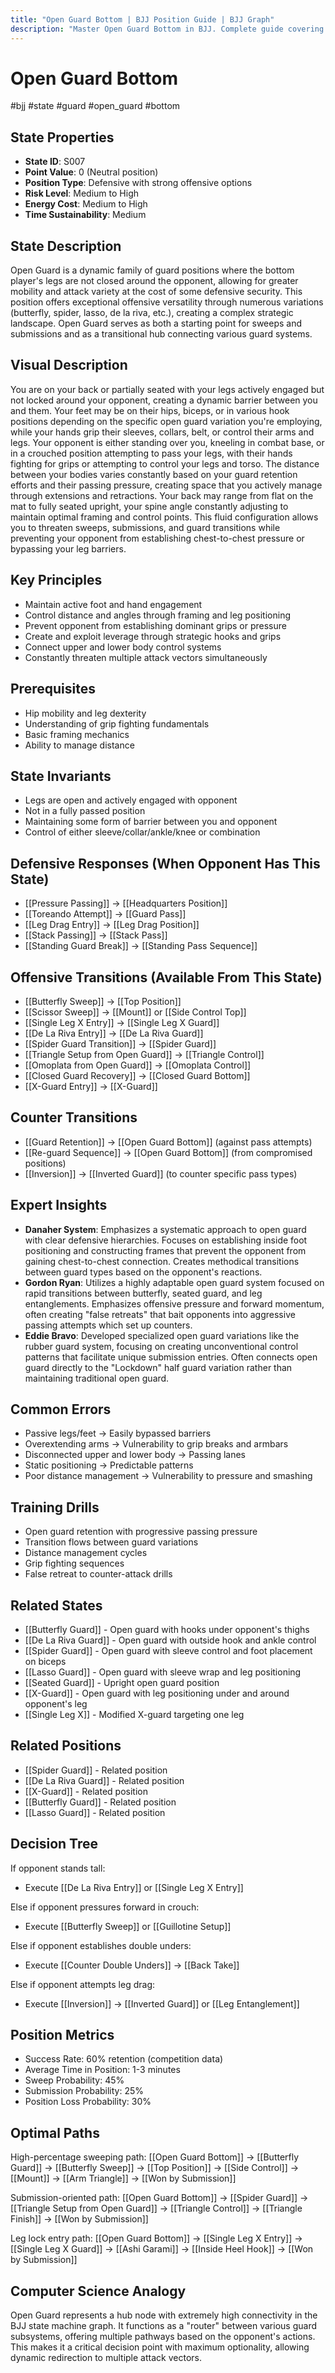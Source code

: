 ```yaml
---
title: "Open Guard Bottom | BJJ Position Guide | BJJ Graph"
description: "Master Open Guard Bottom in BJJ. Complete guide covering setup, control, escapes, and transitions. Success rate: 60%."
---
```




<!-- Schema Markup for SEO -->
<script type="application/ld+json">
{
  "@context": "https://schema.org",
  "@type": "HowTo",
  "name": "How to Use Open Guard Bottom in BJJ",
  "description": "Complete guide to executing techniques and transitions from Open Guard Bottom.",
  "step": [
    {
      "@type": "HowToStep",
      "name": "Execute Butterfly Sweep",
      "text": "From this position, execute Butterfly Sweep to transition to Top Position.",
      "position": 1
    },
    {
      "@type": "HowToStep",
      "name": "Execute Scissor Sweep",
      "text": "From this position, execute Scissor Sweep to transition to Mount.",
      "position": 2
    },
    {
      "@type": "HowToStep",
      "name": "Execute Single Leg X Entry",
      "text": "From this position, execute Single Leg X Entry to transition to Single Leg X Guard.",
      "position": 3
    },
    {
      "@type": "HowToStep",
      "name": "Execute De La Riva Entry",
      "text": "From this position, execute De La Riva Entry to transition to De La Riva Guard.",
      "position": 4
    },
    {
      "@type": "HowToStep",
      "name": "Execute Spider Guard Transition",
      "text": "From this position, execute Spider Guard Transition to transition to Spider Guard.",
      "position": 5
    },
    {
      "@type": "HowToStep",
      "name": "Execute Triangle Setup from Open Guard",
      "text": "From this position, execute Triangle Setup from Open Guard to transition to Triangle Control.",
      "position": 6
    }
  ],
  "tool": [
    "BJJ Gi or No-Gi attire",
    "Training partner",
    "Mat space"
  ],
  "totalTime": "PT5M"
}
</script>
<script type="application/ld+json">
{
  "@context": "https://schema.org",
  "@type": "BreadcrumbList",
  "itemListElement": [
    {
      "@type": "ListItem",
      "position": 1,
      "name": "Home",
      "item": "https://bjjgraph.com/"
    },
    {
      "@type": "ListItem",
      "position": 2,
      "name": "Positions",
      "item": "https://bjjgraph.com/positions/"
    },
    {
      "@type": "ListItem",
      "position": 3,
      "name": "Open Guard Bottom",
      "item": "https://bjjgraph.com/positions/open-guard-bottom"
    }
  ]
}
</script>



<script type="application/ld+json">
{
  "@context": "https://schema.org",
  "@type": "WebPage",
  "name": "Open Guard Bottom",
  "description": "Master Open Guard Bottom in BJJ. Complete guide covering setup, control, escapes, and transitions. Success rate: 60%.",
  "url": "https://bjjgraph.com/positions/open-guard-bottom",
  "isPartOf": {
    "@type": "WebSite",
    "name": "BJJ Graph",
    "url": "https://bjjgraph.com"
  }
}
</script>

# Open Guard Bottom
#bjj #state #guard #open_guard #bottom

## State Properties
- **State ID**: S007
- **Point Value**: 0 (Neutral position)
- **Position Type**: Defensive with strong offensive options
- **Risk Level**: Medium to High
- **Energy Cost**: Medium to High
- **Time Sustainability**: Medium

## State Description
Open Guard is a dynamic family of guard positions where the bottom player's legs are not closed around the opponent, allowing for greater mobility and attack variety at the cost of some defensive security. This position offers exceptional offensive versatility through numerous variations (butterfly, spider, lasso, de la riva, etc.), creating a complex strategic landscape. Open Guard serves as both a starting point for sweeps and submissions and as a transitional hub connecting various guard systems.

## Visual Description

You are on your back or partially seated with your legs actively engaged but not locked around your opponent, creating a dynamic barrier between you and them. Your feet may be on their hips, biceps, or in various hook positions depending on the specific open guard variation you're employing, while your hands grip their sleeves, collars, belt, or control their arms and legs. Your opponent is either standing over you, kneeling in combat base, or in a crouched position attempting to pass your legs, with their hands fighting for grips or attempting to control your legs and torso. The distance between your bodies varies constantly based on your guard retention efforts and their passing pressure, creating space that you actively manage through extensions and retractions. Your back may range from flat on the mat to fully seated upright, your spine angle constantly adjusting to maintain optimal framing and control points. This fluid configuration allows you to threaten sweeps, submissions, and guard transitions while preventing your opponent from establishing chest-to-chest pressure or bypassing your leg barriers.

## Key Principles
- Maintain active foot and hand engagement
- Control distance and angles through framing and leg positioning
- Prevent opponent from establishing dominant grips or pressure
- Create and exploit leverage through strategic hooks and grips
- Connect upper and lower body control systems
- Constantly threaten multiple attack vectors simultaneously

## Prerequisites
- Hip mobility and leg dexterity
- Understanding of grip fighting fundamentals
- Basic framing mechanics
- Ability to manage distance

## State Invariants
- Legs are open and actively engaged with opponent
- Not in a fully passed position
- Maintaining some form of barrier between you and opponent
- Control of either sleeve/collar/ankle/knee or combination

## Defensive Responses (When Opponent Has This State)
- [[Pressure Passing]] → [[Headquarters Position]]
- [[Toreando Attempt]] → [[Guard Pass]]
- [[Leg Drag Entry]] → [[Leg Drag Position]]
- [[Stack Passing]] → [[Stack Pass]]
- [[Standing Guard Break]] → [[Standing Pass Sequence]]

## Offensive Transitions (Available From This State)
- [[Butterfly Sweep]] → [[Top Position]]
- [[Scissor Sweep]] → [[Mount]] or [[Side Control Top]]
- [[Single Leg X Entry]] → [[Single Leg X Guard]]
- [[De La Riva Entry]] → [[De La Riva Guard]]
- [[Spider Guard Transition]] → [[Spider Guard]]
- [[Triangle Setup from Open Guard]] → [[Triangle Control]]
- [[Omoplata from Open Guard]] → [[Omoplata Control]]
- [[Closed Guard Recovery]] → [[Closed Guard Bottom]]
- [[X-Guard Entry]] → [[X-Guard]]

## Counter Transitions
- [[Guard Retention]] → [[Open Guard Bottom]] (against pass attempts)
- [[Re-guard Sequence]] → [[Open Guard Bottom]] (from compromised positions)
- [[Inversion]] → [[Inverted Guard]] (to counter specific pass types)

## Expert Insights
- **Danaher System**: Emphasizes a systematic approach to open guard with clear defensive hierarchies. Focuses on establishing inside foot positioning and constructing frames that prevent the opponent from gaining chest-to-chest connection. Creates methodical transitions between guard types based on the opponent's reactions.
- **Gordon Ryan**: Utilizes a highly adaptable open guard system focused on rapid transitions between butterfly, seated guard, and leg entanglements. Emphasizes offensive pressure and forward momentum, often creating "false retreats" that bait opponents into aggressive passing attempts which set up counters.
- **Eddie Bravo**: Developed specialized open guard variations like the rubber guard system, focusing on creating unconventional control patterns that facilitate unique submission entries. Often connects open guard directly to the "Lockdown" half guard variation rather than maintaining traditional open guard.

## Common Errors
- Passive legs/feet → Easily bypassed barriers
- Overextending arms → Vulnerability to grip breaks and armbars
- Disconnected upper and lower body → Passing lanes
- Static positioning → Predictable patterns
- Poor distance management → Vulnerability to pressure and smashing

## Training Drills
- Open guard retention with progressive passing pressure
- Transition flows between guard variations
- Distance management cycles
- Grip fighting sequences
- False retreat to counter-attack drills

## Related States
- [[Butterfly Guard]] - Open guard with hooks under opponent's thighs
- [[De La Riva Guard]] - Open guard with outside hook and ankle control
- [[Spider Guard]] - Open guard with sleeve control and foot placement on biceps
- [[Lasso Guard]] - Open guard with sleeve wrap and leg positioning
- [[Seated Guard]] - Upright open guard position
- [[X-Guard]] - Open guard with leg positioning under and around opponent's leg
- [[Single Leg X]] - Modified X-guard targeting one leg


## Related Positions

- [[Spider Guard]] - Related position
- [[De La Riva Guard]] - Related position
- [[X-Guard]] - Related position
- [[Butterfly Guard]] - Related position
- [[Lasso Guard]] - Related position

## Decision Tree
If opponent stands tall:
- Execute [[De La Riva Entry]] or [[Single Leg X Entry]]

Else if opponent pressures forward in crouch:
- Execute [[Butterfly Sweep]] or [[Guillotine Setup]]

Else if opponent establishes double unders:
- Execute [[Counter Double Unders]] → [[Back Take]]

Else if opponent attempts leg drag:
- Execute [[Inversion]] → [[Inverted Guard]] or [[Leg Entanglement]]

## Position Metrics
- Success Rate: 60% retention (competition data)
- Average Time in Position: 1-3 minutes
- Sweep Probability: 45%
- Submission Probability: 25%
- Position Loss Probability: 30%

## Optimal Paths
High-percentage sweeping path:
[[Open Guard Bottom]] → [[Butterfly Guard]] → [[Butterfly Sweep]] → [[Top Position]] → [[Side Control]] → [[Mount]] → [[Arm Triangle]] → [[Won by Submission]]

Submission-oriented path:
[[Open Guard Bottom]] → [[Spider Guard]] → [[Triangle Setup from Open Guard]] → [[Triangle Control]] → [[Triangle Finish]] → [[Won by Submission]]

Leg lock entry path:
[[Open Guard Bottom]] → [[Single Leg X Entry]] → [[Single Leg X Guard]] → [[Ashi Garami]] → [[Inside Heel Hook]] → [[Won by Submission]]

## Computer Science Analogy
Open Guard represents a hub node with extremely high connectivity in the BJJ state machine graph. It functions as a "router" between various guard subsystems, offering multiple pathways based on the opponent's actions. This makes it a critical decision point with maximum optionality, allowing dynamic redirection to multiple attack vectors.
